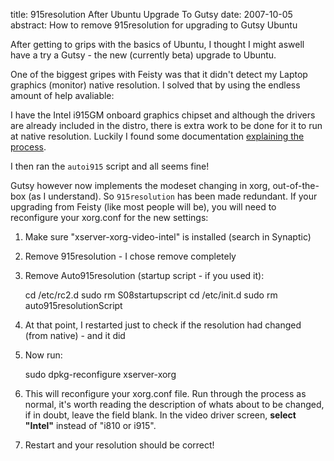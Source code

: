 title: 915resolution After Ubuntu Upgrade To Gutsy
date: 2007-10-05
abstract: How to remove 915resolution for upgrading to Gutsy Ubuntu

After getting to grips with the basics of Ubuntu, I thought I might aswell have
a try a Gutsy - the new (currently beta) upgrade to Ubuntu.

One of the biggest gripes with Feisty was that it didn't detect my Laptop
graphics (monitor) native resolution. I solved that by using the endless amount
of help avaliable:

I have the Intel i915GM onboard graphics chipset and although the drivers are
already included in the distro, there is extra work to be done for it to run at
native resolution. Luckily I found some documentation [explaining the
process][].

I then ran the `autoi915` script and all seems fine!

Gutsy however now implements the modeset changing in xorg, out-of-the-box (as I
understand). So `915resolution` has been made redundant. If your upgrading from
Feisty (like most people will be), you will need to reconfigure your xorg.conf
for the new settings:

1.  Make sure "xserver-xorg-video-intel" is installed (search in Synaptic)
2.  Remove 915resolution - I chose remove completely
3.  Remove Auto915resolution (startup script - if you used it):

    cd /etc/rc2.d
    sudo rm S08startupscript
    cd /etc/init.d
    sudo rm auto915resolutionScript
 
4.  At that point, I restarted just to check if the resolution had changed (from
    native) - and it did
5.  Now run:

    sudo dpkg-reconfigure xserver-xorg

6.  This will reconfigure your xorg.conf file. Run through the process as
    normal, it's worth reading the description of whats about to be changed, if
in doubt, leave the field blank. In the video driver screen, **select "Intel"**
instead of "i810 or i915".
7.  Restart and your resolution should be correct!

  [explaining the process]: https://help.ubuntu.com/community/i915Driver
